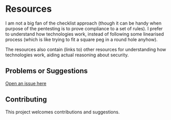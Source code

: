 # Resources

I am not a big fan of the checklist approach (though it can be handy when purpose of the pentesting is to prove compliance to a set of rules). I prefer to understand how technologies work, instead of following some linearised process (which is like trying to fit a square peg in a round hole anyhow). 

The resources also contain (links to) other resources for understanding how technologies work, aiding actual reasoning about security.

## Problems or Suggestions

[Open an issue here](https://github.com/tymyrddin/orchard/issues)

## Contributing

This project welcomes contributions and suggestions. 
